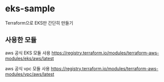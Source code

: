 # eks-sample
Terraform으로 EKS만 간단히 만들기

## 사용한 모듈
aws 공식 EKS 모듈 사용
https://registry.terraform.io/modules/terraform-aws-modules/eks/aws/latest

aws 공식 vpc 모듈 사용
https://registry.terraform.io/modules/terraform-aws-modules/vpc/aws/latest
